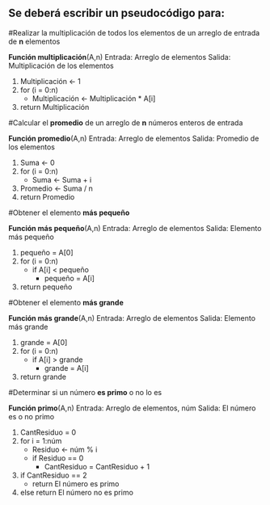 ## **Se deberá escribir un pseudocódigo para:**

#Realizar la multiplicación de todos los elementos de un arreglo de entrada de **n** elementos

**Función multiplicación**(A,n)
Entrada: Arreglo de elementos
Salida: Multiplicación de los elementos

1. Multiplicación <- 1
2. for (i = 0:n)
   - Multiplicación <- Multiplicación * A[i]
3. return Multiplicación

#Calcular el **promedio** de un arreglo de **n** números enteros de entrada

**Función promedio**(A,n)
Entrada: Arreglo de elementos
Salida: Promedio de los elementos 

1. Suma <- 0
2. for (i = 0:n)
   - Suma <- Suma + i
3. Promedio <- Suma / n
4. return Promedio

#Obtener el elemento **más pequeño**

**Función más pequeño**(A,n) 
Entrada: Arreglo de elementos
Salida: Elemento más pequeño

1. pequeño = A[0]
2. for (i = 0:n)
   - if  A[i] < pequeño
     - pequeño = A[i]
3. return pequeño

#Obtener el elemento **más grande**

**Función más grande**(A,n)
Entrada: Arreglo de elementos
Salida: Elemento más grande

1. grande = A[0]
2. for (i = 0:n)
   - if A[i] > grande
     - grande = A[i]
3. return grande

#Determinar si un número **es primo** o no lo es

**Función primo**(A,n)
Entrada: Arreglo de elementos, núm
Salida: El número es o no primo

1. CantResiduo = 0
2. for i = 1:núm
    - Residuo <- núm % i 
    - if Residuo == 0
      - CantResiduo = CantResiduo + 1
3. if CantResiduo == 2
   - return El número es primo
4. else return El número no es primo
      
   
